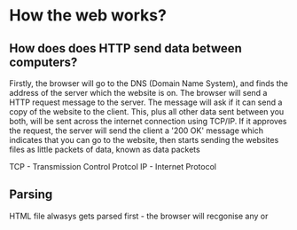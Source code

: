 # How the web works?

## How does does HTTP send data between computers?

Firstly, the browser will go to the DNS (Domain Name System), and finds the address of the server which the website is on. The browser will send a HTTP request message to the server. The message will ask if it can send a copy of the website to the client. This, plus all other data sent between you both, will be sent across the internet connection using TCP/IP. If it approves the request, the server will send the client a '200 OK' message which indicates that you can go to the website, then starts sending the websites files as little packets of data, known as data packets

TCP - Transmission Control Protcol 
IP - Internet Protocol

## Parsing

HTML file alwasys gets parsed first - the browser will recgonise any <link> or <script> elements. As the browser sends requests back to the server, any <link> elements will be found and any <script> elements, thus parsing the CSS files then the Javascript.

The browser generates an, in-memory DOM (Document Object Model) tree from HTML.
It generates an in-memory CSSOM (CSS Object Model) from the CSS.
It then complies and executes the JavaScript.
  
## Images 
To find certain images to put onto your website, you can go to [Google Images](https://www.google.co.uk/imghp?hl=en&ogbl), or another one of my favourites is [Flaticon](https://www.flaticon.com/)
  
## What is JavaScript?
  
To make a string in JS, you must enclose the value in single quotation marks.
  
Example:
```js
let myVariable = 'Jack';
```
  
To make just a number in JS, you don't need to put anything around the text.
  
Example:
```js
let myVariable = 10;
```
  
### What is a variable?
  
A variable is a container which stores a value. You can declare it by using the keyword 'let'. This value can be changed later down the line if you need it to be. You must also put a semicolon ; at the end of the line as this indicates that the statement has ended. We **need** variables to be able to do anything remotely cool in coding. If they can't change, then we can't do anything dynamic, e.g change an image displayed in a gallery.
